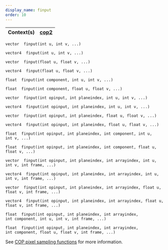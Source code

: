 ```yaml
---
display_name: finput
order: 10
---
```

| Context(s) | [cop2](../contexts/cop2.html) |
| --- | --- |

`vector  finput(int u, int v, ...)`

`vector4  finput(int u, int v, ...)`

`vector  finput(float u, float v, ...)`

`vector4  finput(float u, float v, ...)`

`float  finput(int component, int u, int v, ...)`

`float  finput(int component, float u, float v, ...)`

`vector  finput(int opinput, int planeindex, int u, int v, ...)`

`vector4  finput(int opinput, int planeindex, int u, int v, ...)`

`vector  finput(int opinput, int planeindex, float u, float v, ...)`

`vector4  finput(int opinput, int planeindex, float u, float v, ...)`

`float  finput(int opinput, int planeindex, int component, int u, int v, ...)`

`float  finput(int opinput, int planeindex, int component, float u, float v, ...)`

`vector  finput(int opinput, int planeindex, int arrayindex, int u, int v, int frame, ...)`

`vector4  finput(int opinput, int planeindex, int arrayindex, int u, int v, int frame, ...)`

`vector  finput(int opinput, int planeindex, int arrayindex, float u, float v, int frame, ...)`

`vector4  finput(int opinput, int planeindex, int arrayindex, float u, float v, int frame, ...)`

`float  finput(int opinput, int planeindex, int arrayindex, int component, int u, int v, int frame, ...)`

`float  finput(int opinput, int planeindex, int arrayindex, int component, float u, float v, int frame, ...)`

See [COP pixel sampling functions](../cop2_sample_suite.html) for more information.
